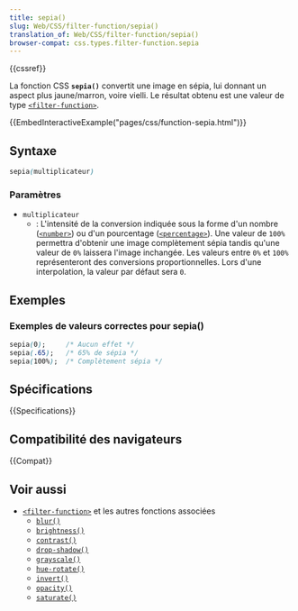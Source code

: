 ```yaml
---
title: sepia()
slug: Web/CSS/filter-function/sepia()
translation_of: Web/CSS/filter-function/sepia()
browser-compat: css.types.filter-function.sepia
---
```

{{cssref}}

La fonction CSS **`sepia()`** convertit une image en sépia, lui donnant un aspect plus jaune/marron, voire vielli. Le résultat obtenu est une valeur de type [`<filter-function>`](/fr/docs/Web/CSS/filter-function).

{{EmbedInteractiveExample("pages/css/function-sepia.html")}}

## Syntaxe

```css
sepia(multiplicateur)
```
### Paramètres

- `multiplicateur`
  - : L'intensité de la conversion indiquée sous la forme d'un nombre ([`<number>`](/fr/docs/Web/CSS/number)) ou d'un pourcentage ([`<percentage>`](/fr/docs/Web/CSS/percentage)). Une valeur de `100%` permettra d'obtenir une image complètement sépia tandis qu'une valeur de `0%` laissera l'image inchangée. Les valeurs entre `0%` et `100%` représenteront des conversions proportionnelles. Lors d'une interpolation, la valeur par défaut sera `0`.

## Exemples

### Exemples de valeurs correctes pour sepia()

```css
sepia(0);     /* Aucun effet */
sepia(.65);   /* 65% de sépia */
sepia(100%);  /* Complètement sépia */
```

## Spécifications

{{Specifications}}

## Compatibilité des navigateurs

{{Compat}}

## Voir aussi

- [`<filter-function>`](/fr/docs/Web/CSS/filter-function) et les autres fonctions associées
  - [`blur()`](/fr/docs/Web/CSS/filter-function/blur())
  - [`brightness()`](/fr/docs/Web/CSS/filter-function/brightness())
  - [`contrast()`](/fr/docs/Web/CSS/filter-function/contrast())
  - [`drop-shadow()`](/fr/docs/Web/CSS/filter-function/drop-shadow())
  - [`grayscale()`](/fr/docs/Web/CSS/filter-function/grayscale())
  - [`hue-rotate()`](/fr/docs/Web/CSS/filter-function/hue-rotate())
  - [`invert()`](/fr/docs/Web/CSS/filter-function/invert())
  - [`opacity()`](/fr/docs/Web/CSS/filter-function/opacity())
  - [`saturate()`](/fr/docs/Web/CSS/filter-function/saturate())